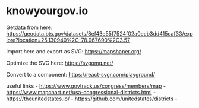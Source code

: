 # knowyourgov.io

Getdata from here: https://geodata.bts.gov/datasets/8ef43e55f7524f02a0ecb3dd415caf33/explore?location=25.130940%2C-78.067690%2C3.57

Import here and export as SVG: https://mapshaper.org/

Optimize the SVG here: https://svgomg.net/

Convert to a component: https://react-svgr.com/playground/

useful links
    - https://www.govtrack.us/congress/members/map
    - https://www.mapchart.net/usa-congressional-districts.html
    - https://theunitedstates.io/
    - https://github.com/unitedstates/districts
    - 
    